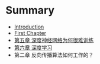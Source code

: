 # Summary

* [Introduction](README.md)
* [First Chapter](chapter1.md)
* [第五章 深度神经网络为何很难训练](chapter5.md)
* [第六章 深度学习](chapter6.md)
* 第二章 反向传播算法如何工作的？

